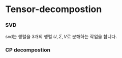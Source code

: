 # Tensor-decompostion

### SVD
svd는 행렬을 3개의 행렬 $U, \Sigma, V$로 분해하는 작업을 합니다.  


### CP decompostion 
